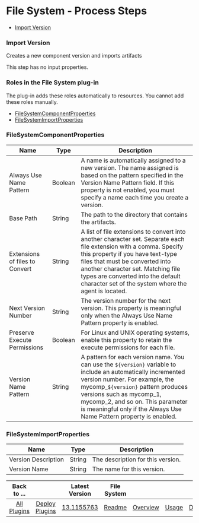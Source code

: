 
# File System - Process Steps

* [Import Version](#import_version)


### Import Version

Creates a new component version and imports artifacts

This step has no input properties.


### Roles in the File System plug-in

The plug-in adds these roles automatically to resources. You cannot add these roles manually.


* [FileSystemComponentProperties](#filesystemcomponentproperties_role)
* [FileSystemImportProperties](#filesystemimportproperties_role)


### FileSystemComponentProperties


| Name | Type | Description |
| --- | --- | --- |
| Always Use Name Pattern | Boolean | A name is automatically assigned to a new version. The name assigned is based on the pattern specified in the Version Name Pattern field. If this property is not enabled, you must specify a name each time you create a version. |
| Base Path | String | The path to the directory that contains the artifacts. |
| Extensions of files to Convert | String | A list of file extensions to convert into another character set. Separate each file extension with a comma. Specify this property if you have text-type files that must be converted into another character set. Matching file types are converted into the default character set of the system where the agent is located. |
| Next Version Number | String | The version number for the next version. This property is meaningful only when the Always Use Name Pattern property is enabled. |
| Preserve Execute Permissions | Boolean | For Linux and UNIX operating systems, enable this property to retain the execute permissions for each file. |
| Version Name Pattern | String | A pattern for each version name. You can use the ``${version}`` variable to include an automatically incremented version number. For example, the mycomp\_``${version}`` pattern produces versions such as mycomp\_1, mycomp\_2, and so on. This parameter is meaningful only if the Always Use Name Pattern property is enabled. |

### FileSystemImportProperties


| Name | Type | Description |
| --- | --- | --- |
| Version Description | String | The description for this version. |
| Version Name | String | The name for this version. |



|Back to ...||Latest Version|File System ||||
| :---: | :---: | :---: | :---: | :---: | :---: | :---: |
|[All Plugins](../../index.md)|[Deploy Plugins](../README.md)|[13.1155763](https://raw.githubusercontent.com/UrbanCode/IBM-UCD-PLUGINS/main/files/FileSystemSourceConfig/ucd-FileSystemSourceConfig-13.1155763.zip)|[Readme](README.md)|[Overview](overview.md)|[Usage](usage.md)|[Downloads](downloads.md)|
